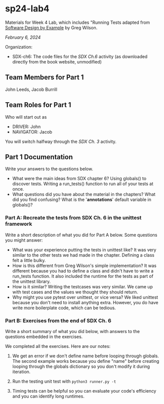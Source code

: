 # sp24-lab4
Materials for Week 4 Lab, which includes "Running Tests adapted from [Software Design by Example](https://third-bit.com/sdxpy/) by Greg Wilson.

_February 6, 2024_

Organization:
* SDX-ch6: The code files for the _SDX Ch.6_ activity (as downloaded directly from the book website, unmodified) 

## Team Members for Part 1
John Leeds, Jacob Burrill

## Team Roles for Part 1
Who will start out as
* DRIVER: John
* NAVIGATOR: Jacob

You will switch halfway through the _SDX Ch. 3_ activity.

## Part 1 Documentation

Write your answers to the questions below.

* What were the main ideas from SDX chapter 6?
Using globals() to discover tests. Writing a run_tests() function to run all of your tests at once. 
* What questions did you have about the material in the chapters? What did you find confusing?
What is the '__annotations__' default variable in globals()?
### Part A: Recreate the tests from SDX Ch. 6 in the unittest framework

Write a short description of what you did for Part A below. Some questions you might answer: 
* What was your experience putting the tests in unittest like? 
It was very similar to the other tests we had made in the chapter. Defining a class felt a little bulky. 
* How is this different from Greg Wilson's simple implementation? 
It was different because you had to define a class and didn't have to write a run_tests function. It also included the runtime for the tests as part of the unittest library. 
* How is it similar? 
Writing the testcases was very similar. We came up with test cases and the values we thought they should return. 
* Why might you use pytest over unittest, or vice versa?
We liked unittest because you don't need to install anything extra. However, you do have write more boilerplate code, which can be tedious. 

### Part B: Exercises from the end of SDX Ch. 6

Write a short summary of what you did below, with answers to the questions embedded in the exercises.

We completed all the exercises.  Here are our notes:

1. We get an error if we don't define name before looping through globals.  The second example works because you define "name" before 
creating looping through the globals dictionary so you don't modify it during iteration.

2. Run the testing unit test with `python3 runner.py -t`

4. Timing tests can be helpful so you can evaluate your code's efficiency and you can identify long runtimes.